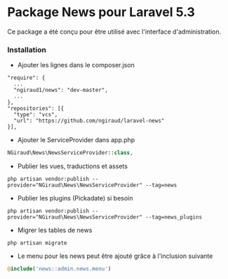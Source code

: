 # Package News pour Laravel 5.3 #

Ce package a été conçu pour être utilisé avec l'interface d'administration.

### Installation ###

* Ajouter les lignes dans le composer.json

```shell
"require": {
  ...
  "ngiraud1/news": "dev-master",
  ...
},
"repositories": [{
  "type": "vcs",
  "url": "https://github.com/ngiraud/laravel-news"
}],
```

* Ajouter le ServiceProvider dans app.php

```php
NGiraud\News\NewsServiceProvider::class,
```

* Publier les vues, traductions et assets

```shell
php artisan vendor:publish --provider="NGiraud\News\NewsServiceProvider" --tag=news
```

* Publier les plugins (Pickadate) si besoin

```shell
php artisan vendor:publish --provider="NGiraud\News\NewsServiceProvider" --tag=news_plugins
```

* Migrer les tables de news

```shell
php artisan migrate
```

* Le menu pour les news peut être ajouté grâce à l'inclusion suivante
```php
@include('news::admin.news.menu')
```